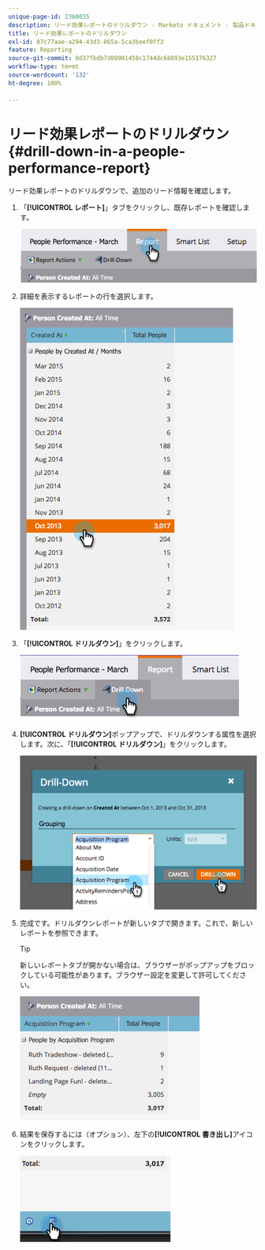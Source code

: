 ```yaml
---
unique-page-id: 2360035
description: リード効果レポートのドリルダウン - Marketo ドキュメント - 製品ドキュメント
title: リード効果レポートのドリルダウン
exl-id: 87c77aae-a294-43d3-865a-5ca3beef0ff3
feature: Reporting
source-git-commit: 0d37fbdb7d08901458c1744dc68893e155176327
workflow-type: tm+mt
source-wordcount: '132'
ht-degree: 100%

---
```


# リード効果レポートのドリルダウン {#drill-down-in-a-people-performance-report}

リード効果レポートのドリルダウンで、追加のリード情報を確認します。

1. 「**[!UICONTROL レポート]**」タブをクリックし、既存レポートを確認します。

   ![](assets/one.png)

1. 詳細を表示するレポートの行を選択します。

   ![](assets/two.png)

1. 「**[!UICONTROL ドリルダウン]**」をクリックします。

   ![](assets/three.png)

1. **[!UICONTROL ドリルダウン]**&#x200B;ポップアップで、ドリルダウンする属性を選択します。次に、「**[!UICONTROL ドリルダウン]**」をクリックします。

   ![](assets/four.png)

1. 完成です。ドリルダウンレポートが新しいタブで開きます。これで、新しいレポートを参照できます。

   >[!TIP]
   >
   >新しいレポートタブが開かない場合は、ブラウザーがポップアップをブロックしている可能性があります。ブラウザー設定を変更して許可してください。

   ![](assets/five.png)

1. 結果を保存するには（オプション）、左下の&#x200B;**[!UICONTROL 書き出し]**&#x200B;アイコンをクリックします。

   ![](assets/six.png)
